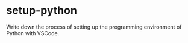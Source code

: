 # setup-python
Write down the process of setting up the programming environment of Python with VSCode.
